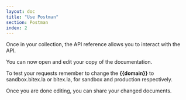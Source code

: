 ```yaml
---
layout: doc
title: "Use Postman"
section: Postman
index: 2
---
```


Once in your collection, the API reference allows you to interact with the API.

You can now open and edit your copy of the documentation.

To test your requests remember to change the **{{domain}}** to sandbox.bitex.la or bitex.la, for sandbox and production respectively.

Once you are done editing, you can share your changed documents.